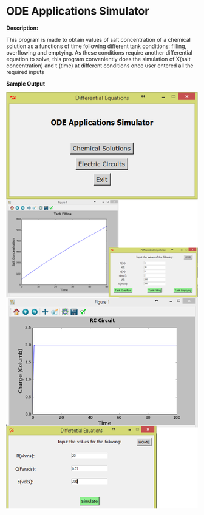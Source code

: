 # ODE Applications Simulator
**Description:**

This program is made to obtain values of salt concentration of a chemical solution as a functions of time following different tank conditions: filling, overflowing and emptying. As these conditions require another differential equation to solve, this program conveniently does the simulation of X(salt concentration) and t (time) at different conditions once user entered all the required inputs

**Sample Output**


![](images/1.png)
![](images/2.png)
![](images/3.png)
